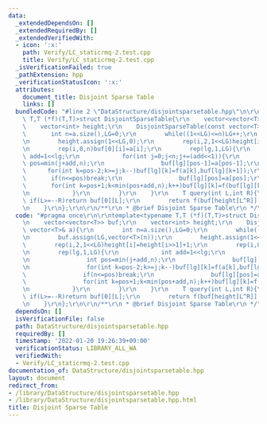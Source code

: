 ```yaml
---
data:
  _extendedDependsOn: []
  _extendedRequiredBy: []
  _extendedVerifiedWith:
  - icon: ':x:'
    path: Verify/LC_staticrmq-2.test.cpp
    title: Verify/LC_staticrmq-2.test.cpp
  _isVerificationFailed: true
  _pathExtension: hpp
  _verificationStatusIcon: ':x:'
  attributes:
    document_title: Disjoint Sparse Table
    links: []
  bundledCode: "#line 2 \"DataStructure/disjointsparsetable.hpp\"\n\r\ntemplate<typename\
    \ T,T (*f)(T,T)>struct DisjointSparseTable{\r\n    vector<vector<T>> buf;\r\n\
    \    vector<int> height;\r\n    DisjointSparseTable(const vector<T>& a){\r\n \
    \       int n=a.size(),LG=0;\r\n        while((1<<LG)<=n)LG++;\r\n        buf.assign(LG,vector<T>(n));\r\
    \n        height.assign(1<<LG,0);\r\n        rep(i,2,1<<LG)height[i]=height[i>>1]+1;\r\
    \n        rep(i,0,n)buf[0][i]=a[i];\r\n        rep(lg,1,LG){\r\n            int\
    \ add=1<<lg;\r\n            for(int j=0;j<n;j+=(add<<1)){\r\n                int\
    \ pos=min(j+add,n);\r\n                buf[lg][pos-1]=a[pos-1];\r\n          \
    \      for(int k=pos-2;k>=j;k--)buf[lg][k]=f(a[k],buf[lg][k+1]);\r\n         \
    \       if(n<=pos)break;\r\n                buf[lg][pos]=a[pos];\r\n         \
    \       for(int k=pos+1;k<min(pos+add,n);k++)buf[lg][k]=f(buf[lg][k-1],a[k]);\r\
    \n            }\r\n        }\r\n    }\r\n    T query(int L,int R){\r\n       \
    \ if(L>=--R)return buf[0][L];\r\n        return f(buf[height[L^R]][L],buf[height[L^R]][R]);\r\
    \n    }\r\n};\r\n\r\n/**\r\n * @brief Disjoint Sparse Table\r\n */\n"
  code: "#pragma once\r\n\r\ntemplate<typename T,T (*f)(T,T)>struct DisjointSparseTable{\r\
    \n    vector<vector<T>> buf;\r\n    vector<int> height;\r\n    DisjointSparseTable(const\
    \ vector<T>& a){\r\n        int n=a.size(),LG=0;\r\n        while((1<<LG)<=n)LG++;\r\
    \n        buf.assign(LG,vector<T>(n));\r\n        height.assign(1<<LG,0);\r\n\
    \        rep(i,2,1<<LG)height[i]=height[i>>1]+1;\r\n        rep(i,0,n)buf[0][i]=a[i];\r\
    \n        rep(lg,1,LG){\r\n            int add=1<<lg;\r\n            for(int j=0;j<n;j+=(add<<1)){\r\
    \n                int pos=min(j+add,n);\r\n                buf[lg][pos-1]=a[pos-1];\r\
    \n                for(int k=pos-2;k>=j;k--)buf[lg][k]=f(a[k],buf[lg][k+1]);\r\n\
    \                if(n<=pos)break;\r\n                buf[lg][pos]=a[pos];\r\n\
    \                for(int k=pos+1;k<min(pos+add,n);k++)buf[lg][k]=f(buf[lg][k-1],a[k]);\r\
    \n            }\r\n        }\r\n    }\r\n    T query(int L,int R){\r\n       \
    \ if(L>=--R)return buf[0][L];\r\n        return f(buf[height[L^R]][L],buf[height[L^R]][R]);\r\
    \n    }\r\n};\r\n\r\n/**\r\n * @brief Disjoint Sparse Table\r\n */"
  dependsOn: []
  isVerificationFile: false
  path: DataStructure/disjointsparsetable.hpp
  requiredBy: []
  timestamp: '2022-01-20 19:26:39+09:00'
  verificationStatus: LIBRARY_ALL_WA
  verifiedWith:
  - Verify/LC_staticrmq-2.test.cpp
documentation_of: DataStructure/disjointsparsetable.hpp
layout: document
redirect_from:
- /library/DataStructure/disjointsparsetable.hpp
- /library/DataStructure/disjointsparsetable.hpp.html
title: Disjoint Sparse Table
---
```


